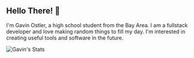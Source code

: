## Hello There! 👋

I'm Gavin Ostler, a high school student from the Bay Area. I am a fullstack developer and love making random things to fill my day. I'm interested in creating useful tools and software in the future.

![Gavin's Stats](https://skillicons.dev/icons?i=js,ts,html,css,nodejs,react,py,tailwind,mongodb,figma)

